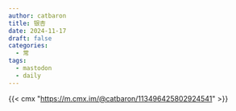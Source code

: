 ```yaml
---
author: catbaron
title: 银杏
date: 2024-11-17
draft: false
categories:
  - 常
tags:
  - mastodon
  - daily
---
```


{{< cmx "https://m.cmx.im/@catbaron/113496425802924541" >}}